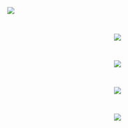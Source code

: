 <img align="center" src="https://komarev.com/ghpvc/?username=quocbao64&theme=dracula" /><br>

<br>
<p align="center">
  <img align="center" src="https://github-profile-trophy.vercel.app/?username=quocbao64&theme=dracula" />
</p>

<br>

<p align="center">
  <img align="center" src="https://streak-stats.demolab.com/?user=quocbao64&theme=dracula" />
</p>

<br>

<p align="center">
  <img align="center" src="https://github-readme-stats.vercel.app/api?username=quocbao64&show_icons=true&theme=dracula" />
</p>

<br>

<p align="center">
  <img align="center" src="https://github-readme-stats.vercel.app/api/top-langs/?username=quocbao64&layout=compact&theme=dracula" />
</p>
